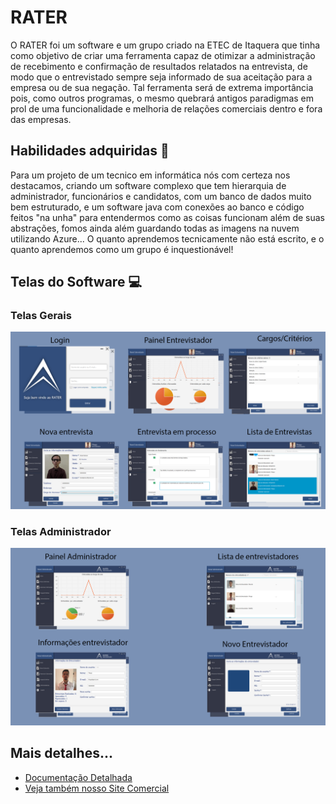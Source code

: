 # RATER

O RATER foi um software e um grupo criado na ETEC de Itaquera que tinha como objetivo de criar uma ferramenta capaz de otimizar a administração de recebimento e confirmação de resultados relatados na entrevista, de modo que o entrevistado sempre seja informado de sua aceitação para a empresa ou de sua negação. Tal ferramenta será de extrema importância pois, como outros programas, o mesmo quebrará antigos paradigmas em prol de uma funcionalidade e melhoria de relações comerciais dentro e fora das empresas. 

## Habilidades adquiridas :notebook:

Para um projeto de um tecnico em informática nós com certeza nos destacamos, criando um software complexo que tem hierarquia de administrador, funcionários e candidatos, com um banco de dados muito bem estruturado, e um software java com conexões ao banco e código feitos "na unha" para entendermos como as coisas funcionam além de suas abstrações, fomos ainda além guardando todas as imagens na nuvem utilizando Azure... O quanto aprendemos tecnicamente não está escrito, e o quanto aprendemos como um grupo é inquestionável!

## Telas do Software :computer:

### Telas Gerais
![Gerais](https://github.com/allandev7/Rater/blob/master/Docs/Screens/ScreensEntrevistador.png)
### Telas Administrador
![Administrador](https://github.com/allandev7/Rater/blob/master/Docs/Screens/ScreensAdministrador.png)


## Mais detalhes...
* [Documentação Detalhada](https://github.com/allandev7/Rater/blob/master/Docs/TCC(5.2).docx)
* [Veja também nosso Site Comercial](https://github.com/allandev7/SiteRater)

